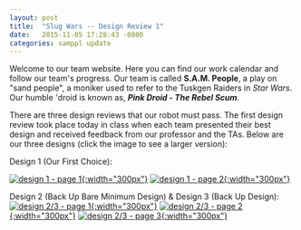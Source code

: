 ```yaml
---
layout: post
title:  "Slug Wars -- Design Review 1"
date:   2015-11-05 17:28:43 -0800
categories: samppl update
---
```

Welcome to our team website. Here you can find our work calendar and follow our team's progress. Our team is called __S.A.M. People__, a play on "sand people", a moniker used to refer to the Tuskgen Raiders in *Star Wars*. Our humble 'droid is known as, *__Pink Droid - The Rebel Scum__*.

There are three design reviews that our robot must pass. The first design review took place today in class when each team presented their best design and received feedback from our professor and the TAs. Below are our three designs (click the image to see a larger version):

Design 1 (Our First Choice):

[![design 1 - page 1]({{site.baseurl}}/images/design1_page1.jpg){:width="300px"}][design1_page1]
[![design 1 - page 2]({{site.baseurl}}/images/design1_page2.jpg){:width="300px"}][design1_page2]

Design 2 (Back Up Bare Minimum Design) & Design 3 (Back Up Design):
[![design 2/3 - page 1]({{site.baseurl}}/images/design23_page1.jpg){:width="300px"}][design23_page1]
[![design 2/3 - page 2]({{site.baseurl}}/images/design23_page2.jpg){:width="300px"}][design23_page2]
[![design 2/3 - page 3]({{site.baseurl}}/images/design23_page3.jpg){:width="300px"}][design23_page3]

[design1_page1]: {{site.baseurl}}/images/design1_page1.jpg
[design1_page2]: {{site.baseurl}}/images/design1_page1.jpg
[design23_page1]: {{site.baseurl}}/images/design23_page1.jpg
[design23_page2]: {{site.baseurl}}/images/design23_page2.jpg
[design23_page3]: {{site.baseurl}}/images/design23_page3.jpg